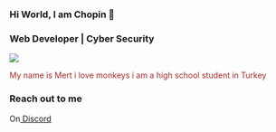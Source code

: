 ###  Hi World, I am Chopin 🐒
###  Web Developer | Cyber Security

<img src="https://acegif.com/wp-content/gifs/monkey-52.gif">

<font color="#A52A2A">My name is Mert i love monkeys i am a high school student in Turkey</font>

### Reach out to me
<font>On</font><a href="https://discordapp.com/users/881363639653785621"> Discord </a>
